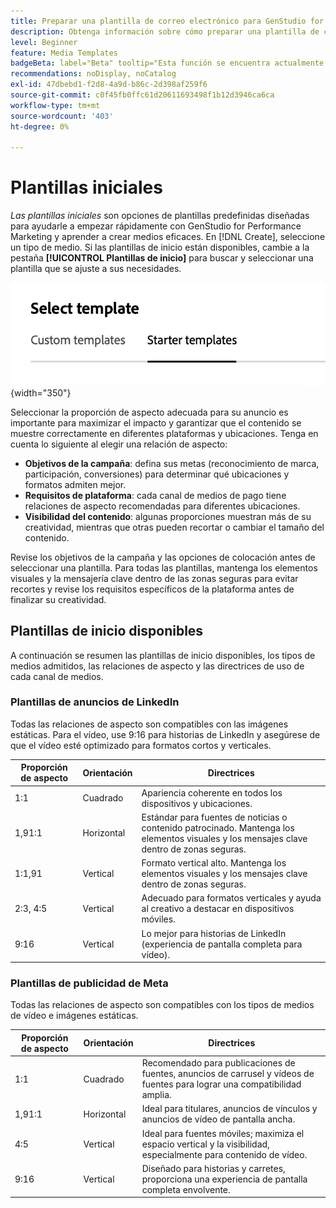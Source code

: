 ```yaml
---
title: Preparar una plantilla de correo electrónico para GenStudio for Performance Marketing
description: Obtenga información sobre cómo preparar una plantilla de correo electrónico para utilizarla en Adobe GenStudio for Performance Marketing.
level: Beginner
feature: Media Templates
badgeBeta: label="Beta" tooltip="Esta función se encuentra actualmente en Beta, por lo que algunas funciones pueden estar limitadas o sujetas a cambios."
recommendations: noDisplay, noCatalog
exl-id: 47dbebd1-f2d8-4a9d-b86c-2d398af259f6
source-git-commit: c0f45fb0ffc61d20611693498f1b12d3946ca6ca
workflow-type: tm+mt
source-wordcount: '403'
ht-degree: 0%

---
```


# Plantillas iniciales

_Las plantillas iniciales_ son opciones de plantillas predefinidas diseñadas para ayudarle a empezar rápidamente con GenStudio for Performance Marketing y aprender a crear medios eficaces. En [!DNL Create], seleccione un tipo de medio. Si las plantillas de inicio están disponibles, cambie a la pestaña **[!UICONTROL Plantillas de inicio]** para buscar y seleccionar una plantilla que se ajuste a sus necesidades.

![Ficha Plantillas de inicio](/help/assets/starter-templates.png "Seleccionar fichas de plantilla"){width="350"}

Seleccionar la proporción de aspecto adecuada para su anuncio es importante para maximizar el impacto y garantizar que el contenido se muestre correctamente en diferentes plataformas y ubicaciones. Tenga en cuenta lo siguiente al elegir una relación de aspecto:

- **Objetivos de la campaña**: defina sus metas (reconocimiento de marca, participación, conversiones) para determinar qué ubicaciones y formatos admiten mejor.
- **Requisitos de plataforma**: cada canal de medios de pago tiene relaciones de aspecto recomendadas para diferentes ubicaciones.
- **Visibilidad del contenido**: algunas proporciones muestran más de su creatividad, mientras que otras pueden recortar o cambiar el tamaño del contenido.

Revise los objetivos de la campaña y las opciones de colocación antes de seleccionar una plantilla. Para todas las plantillas, mantenga los elementos visuales y la mensajería clave dentro de las zonas seguras para evitar recortes y revise los requisitos específicos de la plataforma antes de finalizar su creatividad.

## Plantillas de inicio disponibles

A continuación se resumen las plantillas de inicio disponibles, los tipos de medios admitidos, las relaciones de aspecto y las directrices de uso de cada canal de medios.

### Plantillas de anuncios de LinkedIn

Todas las relaciones de aspecto son compatibles con las imágenes estáticas. Para el vídeo, use 9:16 para historias de LinkedIn y asegúrese de que el vídeo esté optimizado para formatos cortos y verticales.

| Proporción de aspecto | Orientación | Directrices |
|--------------|--------------|------------------------------------------------------------------------------------------------|
| 1:1 | Cuadrado | Apariencia coherente en todos los dispositivos y ubicaciones. |
| 1,91:1 | Horizontal | Estándar para fuentes de noticias o contenido patrocinado. Mantenga los elementos visuales y los mensajes clave dentro de zonas seguras. |
| 1:1,91 | Vertical | Formato vertical alto. Mantenga los elementos visuales y los mensajes clave dentro de zonas seguras. |
| 2:3, 4:5 | Vertical | Adecuado para formatos verticales y ayuda al creativo a destacar en dispositivos móviles. |
| 9:16 | Vertical | Lo mejor para historias de LinkedIn (experiencia de pantalla completa para vídeo). |

### Plantillas de publicidad de Meta

Todas las relaciones de aspecto son compatibles con los tipos de medios de vídeo e imágenes estáticas.

| Proporción de aspecto | Orientación | Directrices |
|--------------|--------------|------------------------------------------------------------------------------------------------|
| 1:1 | Cuadrado | Recomendado para publicaciones de fuentes, anuncios de carrusel y vídeos de fuentes para lograr una compatibilidad amplia. |
| 1,91:1 | Horizontal | Ideal para titulares, anuncios de vínculos y anuncios de vídeo de pantalla ancha. |
| 4:5 | Vertical | Ideal para fuentes móviles; maximiza el espacio vertical y la visibilidad, especialmente para contenido de vídeo. |
| 9:16 | Vertical | Diseñado para historias y carretes, proporciona una experiencia de pantalla completa envolvente. |
